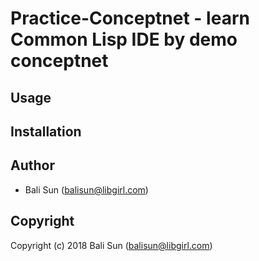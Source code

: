 # Practice-Conceptnet - learn Common Lisp IDE by demo conceptnet

## Usage

## Installation

## Author

* Bali Sun (balisun@libgirl.com)

## Copyright

Copyright (c) 2018 Bali Sun (balisun@libgirl.com)
